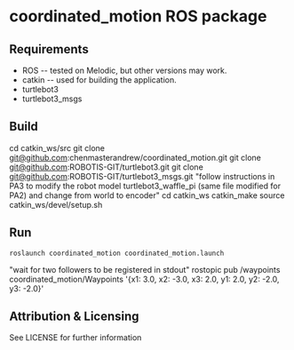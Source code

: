 # coordinated_motion ROS package

## Requirements
- ROS -- tested on Melodic, but other versions may work.
- catkin -- used for building the application. 
- turtlebot3
- turtlebot3_msgs

## Build
  cd catkin_ws/src
  git clone git@github.com:chenmasterandrew/coordinated_motion.git
  git clone git@github.com:ROBOTIS-GIT/turtlebot3.git
  git clone git@github.com:ROBOTIS-GIT/turtlebot3_msgs.git
  "follow instructions in PA3 to modify the robot model turtlebot3_waffle_pi (same file modified for PA2) and change from world to encoder"
	cd catkin_ws
	catkin_make
  source catkin_ws/devel/setup.sh
	
## Run
	roslaunch coordinated_motion coordinated_motion.launch
  "wait for two followers to be registered in stdout"
  rostopic pub /waypoints coordinated_motion/Waypoints '{x1: 3.0, x2: -3.0, x3: 2.0, y1: 2.0, y2: -2.0, y3: -2.0}'

## Attribution & Licensing

See LICENSE for further information
